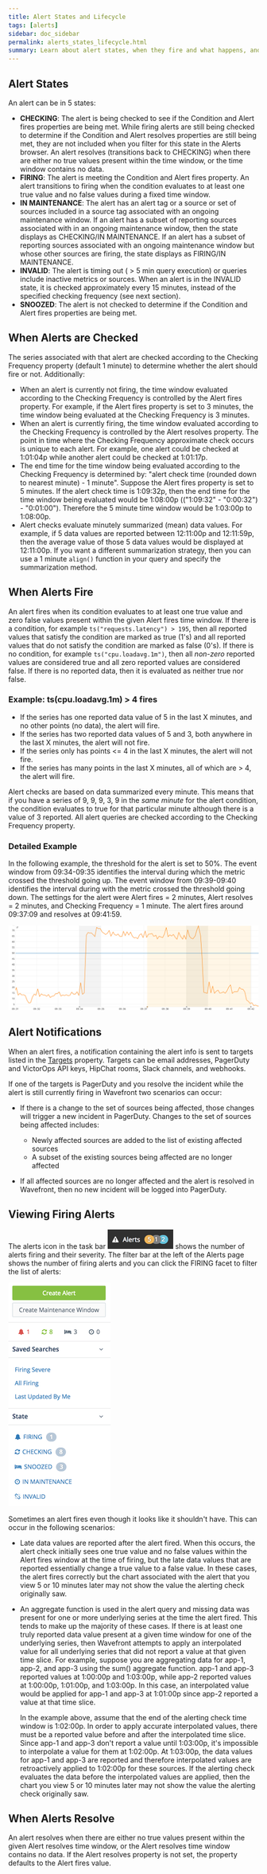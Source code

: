 ```yaml
---
title: Alert States and Lifecycle
tags: [alerts]
sidebar: doc_sidebar
permalink: alerts_states_lifecycle.html
summary: Learn about alert states, when they fire and what happens, and how they resolve.
---
```


## Alert States

An alert can be in 5 states:

- **CHECKING**: The alert is being checked to see if the Condition and Alert fires properties are being met. While firing alerts are still being checked to determine if the Condition and Alert resolves properties are still being met, they are not included when you filter for this state in the Alerts browser.  An alert resolves (transitions back to CHECKING) when there are either no true values present within the time window, or the time window contains no data.
- **FIRING**: The alert is meeting the Condition and Alert fires property. An alert transitions to firing when the condition evaluates to at least one true value and no false values during a fixed time window.
- **IN MAINTENANCE**: The alert has an alert tag or a source or set of sources included in a source tag associated with an ongoing maintenance window. If an alert has a subset of reporting sources associated with in an ongoing maintenance window, then the state displays as CHECKING/IN MAINTENANCE. If an alert has a subset of reporting sources associated with an ongoing maintenance window but whose other sources are firing, the state displays as FIRING/IN MAINTENANCE.
- **INVALID**: The alert is timing out ( > 5 min query execution) or queries include inactive metrics or sources. When an alert is in the INVALID state, it is checked approximately every 15 minutes, instead of the specified checking frequency (see next section).
- **SNOOZED**: The alert is not checked to determine if the Condition and Alert fires properties are being met.

## When Alerts are Checked

The series associated with that alert are checked according to the Checking Frequency property (default 1 minute) to determine whether the alert should fire or not. Additionally:

- When an alert is currently not firing, the time window evaluated according to the Checking Frequency is controlled by the Alert fires property. For example, if the Alert fires property is set to 3 minutes, the time window being evaluated at the Checking Frequency is 3 minutes.
- When an alert is currently firing, the time window evaluated according to the Checking Frequency is controlled by the Alert resolves property. The point in time where the Checking Frequency approximate check occurs is unique to each alert. For example, one alert could be checked at 1:01:04p while another alert could be checked at 1:01:17p.
- The end time for the time window being evaluated according to the Checking Frequency is determined by: "alert check time (rounded down to nearest minute) - 1 minute". Suppose the Alert fires property is set to 5 minutes. If the alert check time is 1:09:32p, then the end time for the time window being evaluated would be 1:08:00p (("1:09:32" - "0:00:32") - "0:01:00"). Therefore the 5 minute time window would be 1:03:00p to 1:08:00p.
- Alert checks evaluate minutely summarized (mean) data values. For example, if 5 data values are reported between 12:11:00p and 12:11:59p, then the average value of those 5 data values would be displayed at 12:11:00p. If you want a different summarization strategy, then you can use a 1 minute `align()` function in your query and specify the summarization method.

## When Alerts Fire

An alert fires when its condition evaluates to at least one true value and zero false values present within the given Alert fires time window. If there is a condition, for example `ts("requests.latency") > 195`, then all reported values that satisfy the condition are marked as true (1's) and all reported values that do not satisfy the condition are marked as false (0's). If there is no condition, for example `ts("cpu.loadavg.1m")`, then all _non-zero_ reported values are considered true and all zero reported values are considered false. If there is no reported data, then it is evaluated as neither true nor false.

### Example: ts(cpu.loadavg.1m) > 4 fires
- If the series has one reported data value of 5 in the last X minutes, and no other points (no data), the alert will fire.
- If the series has two reported data values of 5 and 3, both anywhere in the last X minutes, the alert will not fire.
- If the series only has points <= 4 in the last X minutes, the alert will not fire.
- If the series has many points in the last X minutes, all of which are > 4, the alert will fire.

Alert checks are based on data summarized every minute.  This means that if you have a series of 9, 9, 9, 3, 9 in the _same minute_ for the alert condition, the condition evaluates to true for that particular minute although there is a value of 3 reported. All alert queries are checked according to the Checking Frequency property.

###  Detailed Example

In the following example, the threshold for the alert is set to 50%. The event window from 09:34-09:35 identifies the interval during which the metric crossed the threshold going up. The event window from 09:39-09:40 identifies the interval during with the metric crossed the threshold going down. The settings for the alert were Alert fires = 2 minutes, Alert resolves = 2 minutes, and Checking Frequency = 1 minute. The alert fires around 09:37:09 and resolves at 09:41:59.

![Alert fires](images/alert_fire.png)

## Alert Notifications

When an alert fires, a notification containing the alert info is sent to targets listed in the [Targets](alerts_creating.html#alert-properties) property. Targets can be email addresses, PagerDuty and VictorOps API keys, HipChat rooms, Slack channels, and webhooks.

If one of the targets is PagerDuty and you resolve the incident while the alert is still currently firing in Wavefront two scenarios can occur:

- If there is a change to the set of sources being affected, those changes will trigger a new incident in PagerDuty. Changes to the set of sources being affected includes:

  - Newly affected sources are added to the list of existing affected sources 
  - A subset of the existing sources being affected are no longer affected

- If all affected sources are no longer affected and the alert is resolved in Wavefront, then no new incident will be logged into PagerDuty.

## Viewing Firing Alerts

The alerts icon in the task bar ![number of alerts](images/alerts.png#inline) shows the number of alerts firing and their severity. The filter bar at the left of the Alerts page shows the number of firing alerts and you can click the FIRING facet to filter the list of alerts:

![Tag path](images/alerts_filter.png)


Sometimes an alert fires even though it looks like it shouldn't have. This can occur in the following scenarios:

- Late data values are reported after the alert fired. When this occurs, the alert check initially sees one true value and no false values within the Alert fires window at the time of firing, but the late data values that are reported essentially change a true value to a false value. In these cases, the alert fires correctly but the chart associated with the alert that you view 5 or 10 minutes later may not show the value the alerting check originally saw.
- An aggregate function is used in the alert query and missing data was present for one or more underlying series at the time the alert fired. This tends to make up the majority of these cases. If there is at least one truly reported data value present at a given time window for one of the underlying series, then Wavefront attempts to apply an interpolated value for all underlying series that did not report a value at that given time slice. For example, suppose you are aggregating data for app-1, app-2, and app-3 using the sum() aggregate function. app-1 and app-3 reported values at 1:00:00p and 1:03:00p, while app-2 reported values at 1:00:00p, 1:01:00p, and 1:03:00p. In this case, an interpolated value would be applied for app-1 and app-3 at 1:01:00p since app-2 reported a value at that time slice.

  In the example above, assume that the end of the alerting check time window is 1:02:00p. In order to apply accurate interpolated values, there must be a reported value before and after the interpolated time slice. Since app-1 and app-3 don't report a value until 1:03:00p, it's impossible to interpolate a value for them at 1:02:00p. At 1:03:00p, the data values for app-1 and app-3 are reported and therefore interpolated values are retroactively applied to 1:02:00p for these sources. If the alerting check evaluates the data before the interpolated values are applied, then the chart you view 5 or 10 minutes later may not show the value the alerting check originally saw.

## When Alerts Resolve

An alert resolves when there are either no true values present within the given Alert resolves time window, or the Alert resolves time window contains no data. If the Alert resolves property is not set, the property defaults to the Alert fires value.



